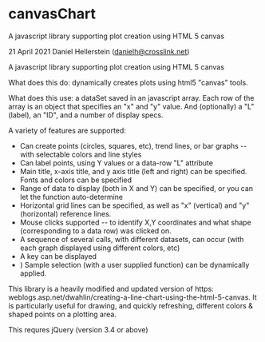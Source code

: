 # canvasChart
A javascript library supporting plot creation using HTML 5 canvas

21 April 2021 Daniel Hellerstein (danielh@crosslink.net)

A javascript library supporting plot creation using HTML 5 canvas

What does this do: dynamically creates plots using html5 "canvas" tools.

What does this use: a dataSet saved in an javascript array. Each row of the array is an object that specifies an "x" and "y" value. And (optionally) a "L" (label), an "ID", and a number of display specs.

A variety of features are supported:
<ul type="a">
<li> Can create points (circles, squares, etc), trend lines, or bar graphs  -- with selectable colors and line styles
<li> Can label points, using Y values or a data-row "L" attribute
<li> Main title, x-axis title, and y axis title (left and right) can be specified. Fonts and colors can be specified
<li> Range of data to display (both  in X and Y) can be specified, or you can let the function auto-determine
<li> Horizontal grid lines can be specified, as well as  "x" (vertical) and "y" (horizontal) reference lines.
<li> Mouse clicks supported -- to identify X,Y coordinates and what shape (corresponding to a data row) was clicked on.
<li> A sequence of several calls, with different datasets, can occur (with each graph displayed using different colors, etc)
<li> A key can be displayed
<li>) Sample selection (with a user supplied function) can be dynamically applied.
</ul>
This library is a heavily modified and updated version of https: weblogs.asp.net/dwahlin/creating-a-line-chart-using-the-html-5-canvas. It is particularly useful for drawing, and quickly refreshing, different colors & shaped points on a plotting area.

This requres jQuery (version 3.4 or above)
